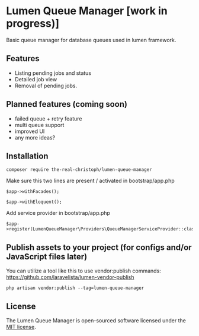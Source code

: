 # Lumen Queue Manager [work in progress)]

Basic queue manager for database queues used in lumen framework.

## Features

* Listing pending jobs and status
* Detailed job view
* Removal of pending jobs.

## Planned features (coming soon)
* failed queue + retry feature
* multi queue support
* improved UI
* any more ideas?

## Installation

```
composer require the-real-christoph/lumen-queue-manager
```

Make sure this two lines are present / activated in bootstrap/app.php

```
$app->withFacades();

$app->withEloquent();
```

Add service provider in bootstrap/app.php

```
$app->register(LumenQueueManager\Providers\QueueManagerServiceProvider::class);
```

## Publish assets to your project (for configs and/or JavaScript files later)

You can utilize a tool like this to use vendor:publish commands:
https://github.com/laravelista/lumen-vendor-publish

```
php artisan vendor:publish --tag=lumen-queue-manager
```

## License

The Lumen Queue Manager is open-sourced software licensed under the [MIT license](https://opensource.org/licenses/MIT).

